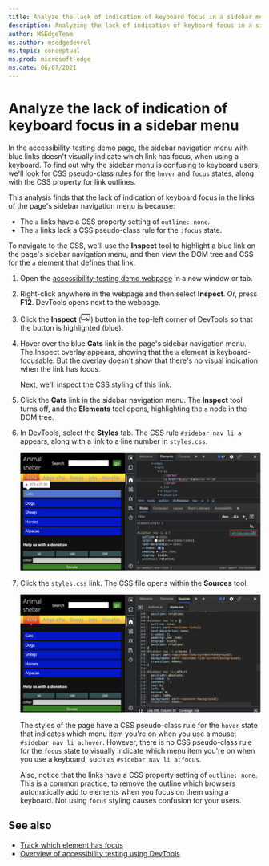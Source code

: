```yaml
---
title: Analyze the lack of indication of keyboard focus in a sidebar menu
description: Analyzing the lack of indication of keyboard focus in a sidebar menu, due to lacking a CSS pseudo-class rule for the focus state on a link, combined with the link having no outline setting.
author: MSEdgeTeam
ms.author: msedgedevrel
ms.topic: conceptual
ms.prod: microsoft-edge
ms.date: 06/07/2021
---
```

# Analyze the lack of indication of keyboard focus in a sidebar menu

<!-- Inspect tool, and CSS rules: pseudo-classes for states -->

In the accessibility-testing demo page, the sidebar navigation menu with blue links doesn't visually indicate which link has focus, when using a keyboard.  To find out why the sidebar menu is confusing to keyboard users, we'll look for CSS pseudo-class rules for the `hover` and `focus` states, along with the CSS property for link outlines.

This analysis finds that the lack of indication of keyboard focus in the links of the page's sidebar navigation menu is because:
*  The `a` links have a CSS property setting of `outline: none`.
*  The `a` links lack a CSS pseudo-class rule for the `:focus` state.

To navigate to the CSS, we'll use the **Inspect** tool to highlight a blue link on the page's sidebar navigation menu, and then view the DOM tree and CSS for the `a` element that defines that link.

1. Open the [accessibility-testing demo webpage](https://microsoftedge.github.io/Demos/devtools-a11y-testing/) in a new window or tab.

1. Right-click anywhere in the webpage and then select **Inspect**.  Or, press **F12**.  DevTools opens next to the webpage.

1. Click the **Inspect** (![Inspect icon](./test-analyze-no-focus-indicator-images/inspect-tool-icon-light-theme.png)) button in the top-left corner of DevTools so that the button is highlighted (blue).

1. Hover over the blue **Cats** link in the page's sidebar navigation menu.  The Inspect overlay appears, showing that the `a` element is keyboard-focusable.  But the overlay doesn't show that there's no visual indication when the link has focus.

   Next, we'll inspect the CSS styling of this link.

1. Click the **Cats** link in the sidebar navigation menu.  The **Inspect** tool turns off, and the **Elements** tool opens, highlighting the `a` node in the DOM tree.

1. In DevTools, select the **Styles** tab.  The CSS rule `#sidebar nav li a` appears, along with a link to a line number in `styles.css`.

   ![Inspecting the source code and the applied styles of a link in the menu](./test-analyze-no-focus-indicator-images/a11y-testing-menu-link.png)

1. Click the `styles.css` link.  The CSS file opens within the **Sources** tool.

   ![The styles applied to the link in the Sources tool](./test-analyze-no-focus-indicator-images/a11y-testing-menu-link-styles.png)

   The styles of the page have a CSS pseudo-class rule for the `hover` state that indicates which menu item you're on when you use a mouse: `#sidebar nav li a:hover`.  However, there is no CSS pseudo-class rule for the `focus` state to visually indicate which menu item you're on when you use a keyboard, such as `#sidebar nav li a:focus`.

   Also, notice that the links have a CSS property setting of `outline: none`.  This is a common practice, to remove the outline which browsers automatically add to elements when you focus on them using a keyboard.  Not using `focus` styling causes confusion for your users.


<!-- ====================================================================== -->
## See also

*  [Track which element has focus](focus.md)
*  [Overview of accessibility testing using DevTools](accessibility-testing-in-devtools.md)
